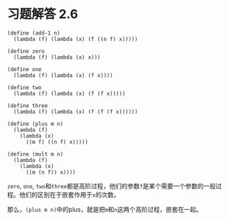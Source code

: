 # 习题解答 2.6

```racket
(define (add-1 n)
  (lambda (f) (lambda (x) (f ((n f) x)))))

(define zero
  (lambda (f) (lambda (x) x)))

(define one
  (lambda (f) (lambda (x) (f x))))

(define two
  (lambda (f) (lambda (x) (f (f x)))))

(define three
  (lambda (f) (lambda (x) (f (f (f x))))))

(define (plus m n)
  (lambda (f)
    (lambda (x)
      ((m f) ((n f) x)))))

(define (mult m n)
  (lambda (f)
    (lambda (x)
      ((m (n f)) x))))
```

`zero`, `one`, `two`和`three`都是高阶过程，他们的参数`f`是某个需要一个参数的一般过程。他们的区别在于嵌套作用于`x`的次数。

那么，`(plus m n)`中的plus，就是把`m`和`n`这两个高阶过程，嵌套在一起。